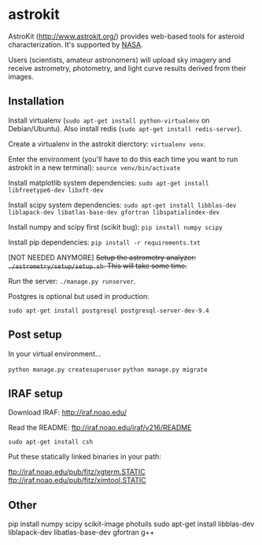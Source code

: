 # astrokit

AstroKit (http://www.astrokit.org/) provides web-based tools for asteroid
characterization.  It's supported by [NASA](http://nspires.nasaprs.com/external/).

Users (scientists, amateur astronomers) will upload sky imagery and receive
astrometry, photometry, and light curve results derived from their images.

## Installation

Install virtualenv (`sudo apt-get install python-virtualenv` on Debian/Ubuntu).  Also install redis (`sudo apt-get install redis-server`).

Create a virtualenv in the astrokit dierctory: `virtualenv venv`.

Enter the environment (you'll have to do this each time you want to run astrokit in a new terminal): `source venv/bin/activate`

Install matplotlib system dependencies: `sudo apt-get install libfreetype6-dev libxft-dev`

Install scipy system dependencies: `sudo apt-get install libblas-dev liblapack-dev libatlas-base-dev gfortran libspatialindex-dev`

Install numpy and scipy first (scikit bug): `pip install numpy scipy`

Install pip dependencies: `pip install -r requirements.txt`

[NOT NEEDED ANYMORE]  ~~Setup the astrometry analyzer: `./astrometry/setup/setup.sh`.  This will take some time.~~

Run the server:  `./manage.py runserver`.

Postgres is optional but used in production:

    sudo apt-get install postgresql postgresql-server-dev-9.4

## Post setup

In your virtual environment...

`python manage.py createsuperuser`
`python manage.py migrate`

## IRAF setup

Download IRAF: http://iraf.noao.edu/

Read the README: ftp://iraf.noao.edu/iraf/v216/README

`sudo apt-get install csh`

Put these statically linked binaries in your path:

ftp://iraf.noao.edu/pub/fitz/xgterm.STATIC
ftp://iraf.noao.edu/pub/fitz/ximtool.STATIC

## Other

pip install numpy scipy scikit-image photuils
sudo apt-get install libblas-dev liblapack-dev libatlas-base-dev gfortran g++


